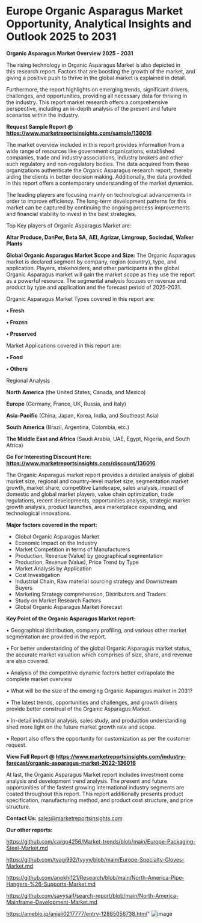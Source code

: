 # Europe Organic Asparagus Market Opportunity, Analytical Insights and Outlook 2025 to 2031

<Strong> Organic Asparagus Market Overview 2025 - 2031</strong>

The rising technology in Organic Asparagus Market is also depicted in this research report. Factors that are boosting the growth of the market, and giving a positive push to thrive in the global market is explained in detail.

Furthermore, the report highlights on emerging trends, significant drivers, challenges, and opportunities, providing all necessary data for thriving in the industry. This report market research offers a comprehensive perspective, including an in-depth analysis of the present and future scenarios within the industry.

<strong>Request Sample Report @ <a href=https://www.marketreportsinsights.com/sample/136016>https://www.marketreportsinsights.com/sample/136016</a></strong>

The market overview included in this report provides information from a wide range of resources like government organizations, established companies, trade and industry associations, industry brokers and other such regulatory and non-regulatory bodies. The data acquired from these organizations authenticate the Organic Asparagus research report, thereby aiding the clients in better decision making. Additionally, the data provided in this report offers a contemporary understanding of the market dynamics.

The leading players are focusing mainly on technological advancements in order to improve efficiency. The long-term development patterns for this market can be captured by continuing the ongoing process improvements and financial stability to invest in the best strategies.

Top Key players of Organic Asparagus Market are:

<strong>Altar Produce, DanPer, Beta SA, AEI, Agrizar, Limgroup, Sociedad, Walker Plants</strong>

<strong><b>Global Organic Asparagus Market Scope and Size:</b></strong>
The Organic Asparagus market is declared segment by company, region (country), type, and application. Players, stakeholders, and other participants in the global Organic Asparagus market will gain the market scope as they use the report as a powerful resource. The segmental analysis focuses on revenue and product by type and application and the forecast period of 2025-2031.

Organic Asparagus Market Types covered in this report are:

<strong>• Fresh

• Frozen

• Preserved</strong>

Market Applications covered in this report are:

<strong>• Food

• Others</strong> 

Regional Analysis

<strong>North America</strong> (the United States, Canada, and Mexico)

<strong>Europe</strong> (Germany, France, UK, Russia, and Italy)

<strong>Asia-Pacific</strong> (China, Japan, Korea, India, and Southeast Asia)

<strong>South America</strong> (Brazil, Argentina, Colombia, etc.)

<strong>The Middle East and Africa</strong> (Saudi Arabia, UAE, Egypt, Nigeria, and South Africa)

<strong>Go For Interesting Discount Here: <a href=https://www.marketreportsinsights.com/discount/136016>https://www.marketreportsinsights.com/discount/136016</a></strong>

The Organic Asparagus market report provides a detailed analysis of global market size, regional and country-level market size, segmentation market growth, market share, competitive Landscape, sales analysis, impact of domestic and global market players, value chain optimization, trade regulations, recent developments, opportunities analysis, strategic market growth analysis, product launches, area marketplace expanding, and technological innovations.

<strong><b>Major factors covered in the report:</b></strong>
<ul>
  <li>Global Organic Asparagus Market </li>
  <li>Economic Impact on the Industry</li>
  <li>Market Competition in terms of Manufacturers</li>
  <li>Production, Revenue (Value) by geographical segmentation</li>
  <li>Production, Revenue (Value), Price Trend by Type</li>
  <li>Market Analysis by Application</li>
  <li>Cost Investigation</li>
  <li>Industrial Chain, Raw material sourcing strategy and Downstream Buyers</li>
  <li>Marketing Strategy comprehension, Distributors and Traders</li>
  <li>Study on Market Research Factors</li>
  <li>Global Organic Asparagus Market Forecast</li>
</ul>

<strong><b>Key Point of the Organic Asparagus Market report:</b></strong>

• Geographical distribution, company profiling, and various other market segmentation are provided in the report.

• For better understanding of the global Organic Asparagus market status, the accurate market valuation which comprises of size, share, and revenue are also covered.

• Analysis of the competitive dynamic factors better extrapolate the complete market overview

• What will be the size of the emerging Organic Asparagus market in 2031?

• The latest trends, opportunities and challenges, and growth drivers provide better construal of the Organic Asparagus Market.

• In-detail industrial analysis, sales study, and production understanding shed more light on the future market growth rate and scope.

• Report also offers the opportunity for customization as per the customer request.

<strong><b>View Full Report @ <a href=https://www.marketreportsinsights.com/industry-forecast/organic-asparagus-market-2022-136016>https://www.marketreportsinsights.com/industry-forecast/organic-asparagus-market-2022-136016</a></b></strong>


At last, the Organic Asparagus Market report includes investment come analysis and development trend analysis. The present and future opportunities of the fastest growing international industry segments are coated throughout this report. This report additionally presents product specification, manufacturing method, and product cost structure, and price structure.

<strong>Contact Us:</strong>
sales@marketreportsinsights.com

<strong>Our other reports:</strong>

<a href=https://github.com/cargo4256/Market-trends/blob/main/Europe-Packaging-Steel-Market.md>https://github.com/cargo4256/Market-trends/blob/main/Europe-Packaging-Steel-Market.md</a>

<a href=https://github.com/tyagi992/tyyyy/blob/main/Europe-Specialty-Gloves-Market.md>https://github.com/tyagi992/tyyyy/blob/main/Europe-Specialty-Gloves-Market.md</a>

<a href=https://github.com/anokhi121/Research/blob/main/North-America-Pipe-Hangers-%26-Supports-Market.md>https://github.com/anokhi121/Research/blob/main/North-America-Pipe-Hangers-%26-Supports-Market.md</a>

<a href=https://github.com/sayysaif/search-report/blob/main/North-America-Mainframe-Development-Market.md>https://github.com/sayysaif/search-report/blob/main/North-America-Mainframe-Development-Market.md</a>

<a href=https://ameblo.jp/anjali0217777/entry-12885056738.html>https://ameblo.jp/anjali0217777/entry-12885056738.html</a>"
![image](https://github.com/user-attachments/assets/a9c1cfd3-96bc-43af-b031-00930ed8032e)
